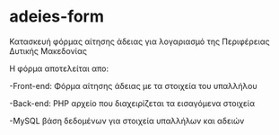 # adeies-form

Κατασκευή φόρμας αίτησης άδειας για λογαριασμό της Περιφέρειας Δυτικής Μακεδονίας

Η φόρμα αποτελείται απο:

-Front-end: Φόρμα αίτησης άδειας με τα στοιχεία του υπαλλήλου

-Back-end: PHP αρχείο που διαχειρίζεται τα εισαγόμενα στοιχεία

-MySQL βάση δεδομένων για στοιχεία υπαλλήλων και αδειών
